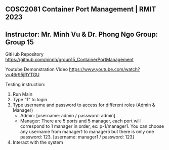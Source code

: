 COSC2081 Container Port Management | RMIT 2023
-----------------------------------------------
Instructor: Mr. Minh Vu & Dr. Phong Ngo
Group: Group 15
-----------------------------------------------
GitHub Repository
https://github.com/ninnh/group15_ContainerPortManagement

Youtube Demonstration Video
https://www.youtube.com/watch?v=46r95jRYTGU

Testing instruction:
1. Run Main
2. Type "1" to login
3. Type username and password to access for different roles (Admin & Manager)  
   - Admin:
        [username: admin / password: admin]
   - Manager:
        There are 5 ports and 5 manager, each port will correspond to 1 manager in order, ex: p-1/manager1.
        You can choose any username from manager1 to manager5 but there is only one password: 123.
        [username: manager1 / password: 123]
4. Interact with the system
